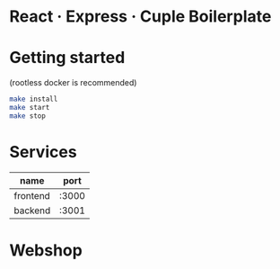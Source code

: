 # React &middot; Express &middot; Cuple Boilerplate

# Getting started
(rootless docker is recommended)
```bash
make install
make start
make stop
```


# Services
| name | port |
| --- | --- |
| frontend | :3000 |
| backend | :3001 |
# Webshop
